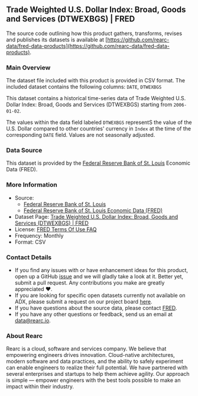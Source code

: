 ## Trade Weighted U.S. Dollar Index: Broad, Goods and Services (DTWEXBGS) | FRED

The source code outlining how this product gathers, transforms, revises and publishes its datasets is available at [https://github.com/rearc-data/fred-data-products](https://github.com/rearc-data/fred-data-products).

### Main Overview
The dataset file included with this product is provided in CSV format. The included dataset contains the following columns: 
`DATE`, `DTWEXBGS`

This dataset contains a historical time-series data of Trade Weighted U.S. Dollar Index: Broad, Goods and Services (DTWEXBGS) starting from `2006-01-02`. 
 
The values within the data field labeled `DTWEXBGS` representS the value of the U.S. Dollar compared to other countries' currency in `Index` at the time of the corresponding `DATE` field. Values are not seasonally adjusted.

### Data Source
This dataset is provided by the [Federal Reserve Bank of St. Louis](https://fred.stlouisfed.org/) Economic Data (FRED). 

### More Information
- Source: 
  - [Federal Reserve Bank of St. Louis](https://www.stlouisfed.org)
  - [Federal Reserve Bank of St. Louis Economic Data (FRED)](https://fred.stlouisfed.org/)
- Dataset Page: [Trade Weighted U.S. Dollar Index: Broad, Goods and Services (DTWEXBGS) | FRED](https://fred.stlouisfed.org/series/DTWEXBGS)
- License: [FRED Terms Of Use FAQ](https://fred.stlouisfed.org/legal/)
- Frequency: Monthly
- Format: CSV

### Contact Details
- If you find any issues with or have enhancement ideas for this product, open up a GitHub [issue](https://github.com/rearc-data/fred-data-products/issues) and we will gladly take a look at it. Better yet, submit a pull request. Any contributions you make are greatly appreciated :heart:.
- If you are looking for specific open datasets currently not available on ADX, please submit a request on our project board [here](https://github.com/orgs/rearc-data/projects/1).
- If you have questions about the source data, please contact [FRED](https://fred.stlouisfed.org/contactus/).
- If you have any other questions or feedback, send us an email at data@rearc.io.

### About Rearc
Rearc is a cloud, software and services company. We believe that empowering engineers drives innovation. Cloud-native architectures, modern software and data practices, and the ability to safely experiment can enable engineers to realize their full potential. We have partnered with several enterprises and startups to help them achieve agility. Our approach is simple — empower engineers with the best tools possible to make an impact within their industry.
